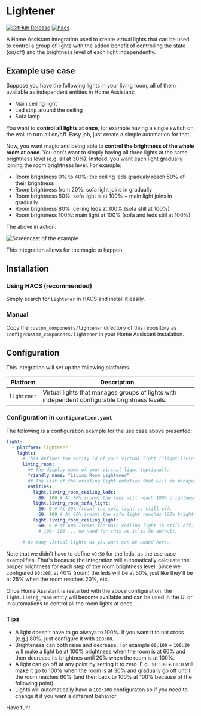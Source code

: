 # Lightener

[![GitHub Release][releases-shield]][releases]
[![hacs][hacsbadge]][hacs]

A Home Assistant integration used to create virtual lights that can be used to control a group of lights with the added benefit of controlling the state (on/off) and the brightness level of each light independently.

## Example use case

Suppose you have the following lights in your living room, all of them available as independent entities in Home Assistant:

 - Main ceiling light
 - Led strip around the ceiling
 - Sofa lamp

 You want to **control all lights at once**, for example having a single switch on the wall to turn all on/off. Easy job, just create a simple automation for that.

Now, you want magic and being able to **control the brightness of the whole room at once**. You don't want to simply having all three lights at the same brightness level (e.g. all at 30%). Instead, you want each light gradually joining the room brightness level. For example:

 - Room brightness 0% to 40%: the ceiling leds gradualy reach 50% of their brightness
 - Room brightness from 20%: sofa light joins in gradually
 - Room brightness 60%: sofa light is at 100% + main light joins in gradually
 - Room brightness 80%: ceiling leds at 100% (sofa still at 100%)
 - Room brightness 100%: main light at 100% (sofa and leds still at 100%)

The above in action:

![Screencast of the example](https://github.com/fredck/lightener/blob/master/images/lightener-example.gif?raw=true "A screencast of the above in action")

This integration allows for the magic to happen.

## Installation

### Using HACS (recommended)

Simply search for `Lightener` in HACS and install it easily.

### Manual

Copy the `custom_components/lightener` directory of this repository as `config/custom_components/lightener` in your Home Assistant instalation.

## Configuration

This integration will set up the following platforms.

Platform | Description
-- | --
`lightener` | Virtual lights that manages groups of lights with independent configurable brightness levels.

### Configuration in `configuration.yaml`

The following is a configuration example for the use case above presented:

```yaml
light:
  - platform: lightener
    lights:
      # This defines the entity id of your virtual light ("light.living_room").
      living_room:
        ## The display name of your virtual light (optional).
        friendly_name: "Living Room Lightened"
        ## The list of the existing light entities that will be managed by the virtual light.
        entities:
          light.living_room_ceiling_leds:
            80: 100 # At 80% (room) the leds will reach 100% brightness.
          light.living_room_sofa_light:
            20: 0 # At 20% (room) the sofa light is still off.
            60: 100 # At 60% (room) the sofa light reaches 100% brightness.
          light.living_room_ceiling_light:
            60: 0 # At 60% (room) the main ceiling light is still off.
            # 100: 100 ... no need for this as it is de default.

      # As many virtual lights as you want can be added here.
```

Note that we didn't have to define `40:50` for the leds, as the use case examplifies. That's because the integration will automatically calculate the proper brightness for each step of the room brightness level. Since we configured `80:100`, at 40% (room) the leds will be at 50%, just like they'll be at 25% when the room reaches 20%, etc.

Once Home Assistant is restarted with the above configuration, the `light.living_room` entity will become available and can be used in the UI or in automations to control all the room lights at once.

### Tips

 * A light doesn't have to go always to 100%. If you want it to not cross (e.g.) 80%, just configure it with `100:80`.
 * Brighteness can both raise and decrease. For example `60:100` + `100:20` will make a light be at 100% brightness when the room is at 60% and then decrease its brightnes until 20% when the room is at 100%.
 * A light can go off at any point by setting it to zero. E.g. `30:100` + `60:0` will make it go to 100% when the room is at 30% and gradually go off untill the room reaches 60% (and then back to 100% at 100% because of the following point).
 * Lights will automatically have a `100:100` configuraton so if you need to change it if you want a different behavior.

Have fun!

[hacs]: https://github.com/hacs/integration
[hacsbadge]: https://img.shields.io/badge/HACS-Custom-orange.svg?style=for-the-badge
[releases-shield]: https://img.shields.io/github/release/fredck/lightener.svg?style=for-the-badge
[releases]: https://github.com/ludeeus/integration_blueprint/releases